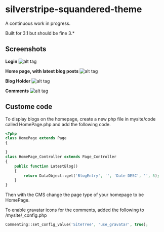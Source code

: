 silverstripe-squandered-theme
=============================

A continuous work in progress.

Built for 3.1 but should be fine 3.*

Screenshots
--------------
**Login**
![alt tag](https://dl.dropboxusercontent.com/u/5616402/Internet%20Posts/github/login.jpg)

**Home page, with latest blog posts**
![alt tag](https://dl.dropboxusercontent.com/u/5616402/Internet%20Posts/github/home.jpg)

**Blog Holder**
![alt tag](https://dl.dropboxusercontent.com/u/5616402/Internet%20Posts/github/blog.jpg)

**Comments**
![alt tag](https://dl.dropboxusercontent.com/u/5616402/Internet%20Posts/github/comments.jpg)

Custome code
--------------
To display blogs on the homepage, create a new php file in mysite/code called HomePage.php and add the following code.
```php
<?php
class HomePage extends Page
{

}
class HomePage_Controller extends Page_Controller
{
    public function LatestBlog()
    {
        return DataObject::get('BlogEntry', '', 'Date DESC', '', 5);
    }
}
```
Then with the CMS change the page type of your homepage to be HomePage. 

To enable gravatar icons for the comments, added the following to /mysite/_config.php
```php
Commenting::set_config_value('SiteTree', 'use_gravatar', true);
```
